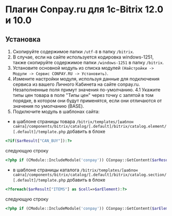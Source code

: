 Плагин Conpay.ru для 1c-Bitrix 12.0 и 10.0
==========================================

## Установка

1. Скопируйте содержимое папки `/utf-8` в папку `/bitrix`.
2. В случае, если на сайте используется кодировка windows-1251, также скопируйте содержимое папки `/windows-1251` в папку `/bitrix`.
3. Установите основной модуль из списка модулей `(Найстройки -> Модули -> Сервис CONPAY.RU -> Установить)`.
4. Измените настройки модуля, используя данные для подключения сервиса из вашего Личного Кабинета на сайте conpay.ru. Незаполненные поля примут значения по-умолчанию.
4.1 Укажите типы цен товара в поле "Типы цен" через точку с запятой в том порядке, в котором они будут применятся, если они отличаются от значения по умолчанию (BASE).
5. Подключите модуль в шаблонах сайта:

* в шаблоне страницы товара `/bitrix/templates/[шаблон сайта]/components/bitrix/catalog/[.default]/bitrix/catalog.element/[.default]/template.php` добавить в блоке
```php
<?if($arResult["CAN_BUY"]):?>
```
следующую строку
```php
<?php if (CModule::IncludeModule('conpay')) CConpay::GetContent($arResult); ?>
```

* в шаблоне страницы каталога `/bitrix/templates/[шаблон сайта]/components/bitrix/catalog/[.default]/bitrix/catalog.section/[.default]/template.php` добавить в блоке
```php
<?foreach($arResult["ITEMS"] as $cell=>$arElement):?>
```
следующую строку
```php
<?php if (CModule::IncludeModule('conpay')) CConpay::GetContent($arElement); ?>
```
